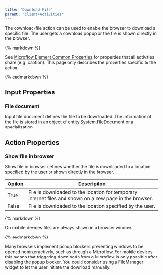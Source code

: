 ```yaml
---
title: "Download File"
parent: "Client+Activities"
---
```



The download-file action can be used to enable the browser to download a specific file. The user gets a download popup or the file is shown directly in the browser.

<div class="alert alert-info">{% markdown %}

See [Microflow Element Common Properties](Microflow+Element+Common+Properties) for properties that all activities share (e.g. caption). This page only describes the properties specific to the action.

{% endmarkdown %}</div>

## Input Properties

### File document

Input file document defines the file to be downloaded. The information of the file is stored in an object of entity System.FileDocument or a specialization.

## Action Properties

### Show file in browser

Show file in browser defines whether the file is downloaded to a location specified by the user or shown directly in the browser.

| Option | Description |
| --- | --- |
| True | File is downloaded to the location for temporary internet files and shown on a new page in the browser. |
| False | File is downloaded to the location specified by the user. |

<div class="alert alert-info">{% markdown %}

On mobile devices files are always shown in a browser window.

{% endmarkdown %}</div>

Many browsers implement popup blockers preventing windows to be opened noninteractively, such as through a Microflow. For mobile devices this means that triggering downloads from a Microflow is only possible after disabling the popup blocker. You could consider using a FileManager widget to let the user initiate the download manually.
